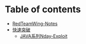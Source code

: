 # Table of contents

* [RedTeamWing-Notes](README.md)
* [快速突破](kuai-su-tu-po/README.md)
  * [JAVA系列Nday-Exploit](kuai-su-tu-po/java-xi-lie-ndayexploit.md)

